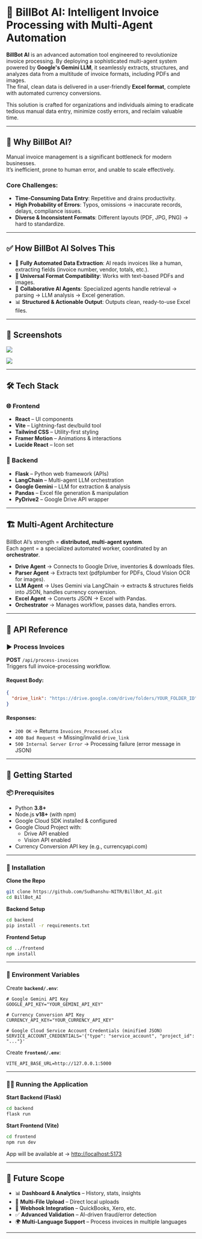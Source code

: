 # 📑 BillBot AI: Intelligent Invoice Processing with Multi-Agent Automation

**BillBot AI** is an advanced automation tool engineered to revolutionize invoice processing. By deploying a sophisticated multi-agent system powered by **Google's Gemini LLM**, it seamlessly extracts, structures, and analyzes data from a multitude of invoice formats, including PDFs and images.  
The final, clean data is delivered in a user-friendly **Excel format**, complete with automated currency conversions.

This solution is crafted for organizations and individuals aiming to eradicate tedious manual data entry, minimize costly errors, and reclaim valuable time.

---

## 🚨 Why BillBot AI?

Manual invoice management is a significant bottleneck for modern businesses.  
It’s inefficient, prone to human error, and unable to scale effectively.  

### Core Challenges:
- **Time-Consuming Data Entry**: Repetitive and drains productivity.  
- **High Probability of Errors**: Typos, omissions → inaccurate records, delays, compliance issues.  
- **Diverse & Inconsistent Formats**: Different layouts (PDF, JPG, PNG) → hard to standardize.  

---

## ✅ How BillBot AI Solves This

- 🤖 **Fully Automated Data Extraction**: AI reads invoices like a human, extracting fields (invoice number, vendor, totals, etc.).  
- 📂 **Universal Format Compatibility**: Works with text-based PDFs and images.  
- 🧠 **Collaborative AI Agents**: Specialized agents handle retrieval → parsing → LLM analysis → Excel generation.  
- 📊 **Structured & Actionable Output**: Outputs clean, ready-to-use Excel files.  

---

## 📸 Screenshots

![](./Readme_Images/landing.png)

![](./Readme_Images/interaction.png)

---

## 🛠️ Tech Stack

### 🌐 Frontend
- **React** – UI components  
- **Vite** – Lightning-fast dev/build tool  
- **Tailwind CSS** – Utility-first styling  
- **Framer Motion** – Animations & interactions  
- **Lucide React** – Icon set  

### 🔗 Backend
- **Flask** – Python web framework (APIs)  
- **LangChain** – Multi-agent LLM orchestration  
- **Google Gemini** – LLM for extraction & analysis  
- **Pandas** – Excel file generation & manipulation  
- **PyDrive2** – Google Drive API wrapper  
<!-- - **Tenacity** – Retry logic for robust operations   -->

---

## 🏗️ Multi-Agent Architecture

BillBot AI’s strength = **distributed, multi-agent system**.  
Each agent = a specialized automated worker, coordinated by an **orchestrator**.

- **Drive Agent** → Connects to Google Drive, inventories & downloads files.  
- **Parser Agent** → Extracts text (pdfplumber for PDFs, Cloud Vision OCR for images).  
- **LLM Agent** → Uses Gemini via LangChain → extracts & structures fields into JSON, handles currency conversion.  
- **Excel Agent** → Converts JSON → Excel with Pandas.  
- **Orchestrator** → Manages workflow, passes data, handles errors.  

---

## 📡 API Reference

### ▶️ Process Invoices
**POST** `/api/process-invoices`  
Triggers full invoice-processing workflow.

#### Request Body:
```json
{
  "drive_link": "https://drive.google.com/drive/folders/YOUR_FOLDER_ID"
}
```

#### Responses:
- `200 OK` → Returns `Invoices_Processed.xlsx`  
- `400 Bad Request` → Missing/invalid `drive_link`  
- `500 Internal Server Error` → Processing failure (error message in JSON)  

---

## 🧪 Getting Started

### 📦 Prerequisites
- Python **3.8+**  
- Node.js **v18+** (with npm)  
- Google Cloud SDK installed & configured  
- Google Cloud Project with:  
  - Drive API enabled  
  - Vision API enabled  
- Currency Conversion API key (e.g., currencyapi.com)  

---

### 🚀 Installation

**Clone the Repo**
```bash
git clone https://github.com/Sudhanshu-NITR/BillBot_AI.git
cd BillBot_AI
```

**Backend Setup**
```bash
cd backend
pip install -r requirements.txt
```

**Frontend Setup**
```bash
cd ../frontend
npm install
```

---

### 🔐 Environment Variables

Create **`backend/.env`**:
```env
# Google Gemini API Key
GOOGLE_API_KEY="YOUR_GEMINI_API_KEY"

# Currency Conversion API Key
CURRENCY_API_KEY="YOUR_CURRENCY_API_KEY"

# Google Cloud Service Account Credentials (minified JSON)
SERVICE_ACCOUNT_CREDENTIALS='{"type": "service_account", "project_id": "..."}'
```

Create **`frontend/.env`**:
```env
VITE_API_BASE_URL=http://127.0.0.1:5000
```

---

### 🧑‍💻 Running the Application

**Start Backend (Flask)**
```bash
cd backend
flask run
```

**Start Frontend (Vite)**
```bash
cd frontend
npm run dev
```

App will be available at → [http://localhost:5173](http://localhost:5173)

---

## 🌱 Future Scope
- 📊 **Dashboard & Analytics** – History, stats, insights  
- 📂 **Multi-File Upload** – Direct local uploads  
- 🔗 **Webhook Integration** – QuickBooks, Xero, etc.  
- ✅ **Advanced Validation** – AI-driven fraud/error detection  
- 🌍 **Multi-Language Support** – Process invoices in multiple languages  

---

